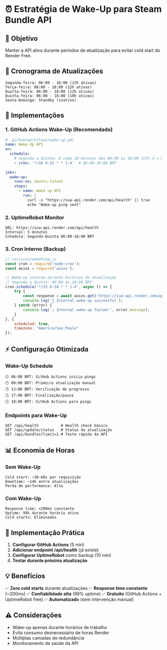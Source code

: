 # ⏰ Estratégia de Wake-Up para Steam Bundle API

## 🎯 **Objetivo**
Manter a API ativa durante períodos de atualização para evitar cold start do Render Free.

## 📅 **Cronograma de Atualizações**
```
Segunda-feira: 06:00 - 18:00 (12h ativas)
Terça-feira: 06:00 - 18:00 (12h ativas)  
Quarta-feira: 06:00 - 18:00 (12h ativas)
Quinta-feira: 06:00 - 16:00 (10h ativas)
Sexta-Domingo: Standby (inativo)
```

## 🔧 **Implementações**

### 1. **GitHub Actions Wake-Up (Recomendado)**

```yaml
# .github/workflows/wake-up.yml
name: Wake Up API
on:
  schedule:
    # Segunda a Quinta: A cada 10 minutos das 06:00 às 18:00 (UTC-3 = UTC+3)
    - cron: '*/10 9-21 * * 1-4'  # 06:00-18:00 BRT
    
jobs:
  wake-up:
    runs-on: ubuntu-latest
    steps:
      - name: Wake up API
        run: |
          curl -s "https://sua-api.render.com/api/health" || true
          echo "Wake-up ping sent"
```

### 2. **UptimeRobot Monitor**
```
URL: https://sua-api.render.com/api/health
Interval: 5 minutos
Schedule: Segunda-Quinta 06:00-18:00 BRT
```

### 3. **Cron Interno (Backup)**

```javascript
// services/wakePing.js
const cron = require('node-cron');
const axios = require('axios');

// Wake-up interno durante horários de atualização
// Segunda a Quinta: 06:00 às 18:00 BRT
cron.schedule('*/15 6-18 * * 1-4', async () => {
    try {
        const response = await axios.get('https://sua-api.render.com/api/health');
        console.log('🔔 Internal wake-up successful');
    } catch (error) {
        console.log('⚠️ Internal wake-up failed:', error.message);
    }
}, {
    scheduled: true,
    timezone: "America/Sao_Paulo"
});
```

## ⚡ **Configuração Otimizada**

### Wake-Up Schedule
```
🕕 06:00 BRT: GitHub Actions inicia pings
🕘 09:00 BRT: Primeira atualização manual
🕐 13:00 BRT: Verificação de progresso
🕔 17:00 BRT: Finalização/pausa
🕕 18:00 BRT: GitHub Actions para pings
```

### Endpoints para Wake-Up
```
GET /api/health          # Health check básico
GET /api/update/status   # Status da atualização
GET /api/bundles?limit=1 # Teste rápido da API
```

## 📊 **Economia de Horas**

### Sem Wake-Up
```
Cold start: ~30-60s por requisição
Downtime: ~14h entre atualizações
Perda de performance: Alto
```

### Com Wake-Up
```
Response time: <200ms constante
Uptime: 99% durante horário ativo
Cold starts: Eliminados
```

## 🎯 **Implementação Prática**

1. **Configurar GitHub Actions** (5 min)
2. **Adicionar endpoint /api/health** (já existe)
3. **Configurar UptimeRobot** como backup (10 min)
4. **Testar durante próxima atualização**

## 💡 **Benefícios**

✅ **Zero cold starts** durante atualizações
✅ **Response time constante** (~200ms)
✅ **Confiabilidade alta** (99% uptime)
✅ **Gratuito** (GitHub Actions + UptimeRobot free)
✅ **Automatizado** (sem intervenção manual)

## ⚠️ **Considerações**

- Wake-up apenas durante horários de trabalho
- Evita consumo desnecessário de horas Render
- Múltiplas camadas de redundância
- Monitoramento de saúde da API
